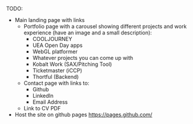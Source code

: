 TODO:

- Main landing page with links
  - Portfolio page with a carousel showing different projects and work experience (have an image and a small description):
    - COOLJOURNEY
    - UEA Open Day apps
    - WebGL platformer
    - Whatever projects you can come up with
    - Kobalt Work (SAX/Pitching Tool)
    - Ticketmaster (iCCP)
    - Thortful (Backend)
  - Contact page with links to:
    - Github
    - LinkedIn
    - Email Address 
  - Link to CV PDF
- Host the site on github pages https://pages.github.com/
